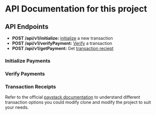 # API Documentation for this project
## API Endpoints
- <b>POST /api/v1/initialize:</b> [initialize]("#initialize-payments") a new transaction
- <b>POST /api/v1/verifyPayment:</b> [Verify]("#verify-payments") a transaction
- <b>POST /api/v1/getPayment:</b> Get [transaction reciept]("#transaction-reciepts")

### Initialize Payments
### Verify Payments
### Transaction Receipts

Refer to the official [paystack documentation]("https://paystack.com/docs/api/transaction") to understand different transaction options you could modify clone and modify the project to suit your needs.